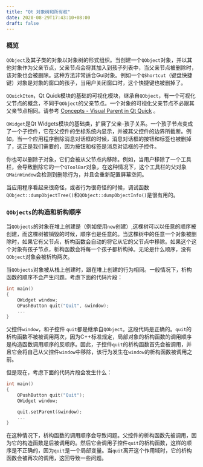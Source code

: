 ```yaml
---
title: "Qt 对象树和所有权"
date: 2020-08-29T17:43:10+08:00
draft: false
---
```


### 概览

`QObject`及其子类的对象以对象树的形式组织。当创建一个`QObject`对象，并以其他对象作为父亲节点，父亲节点会将其加入到孩子列表中，当父亲节点被删除时，该对象也会被删除。这种方法非常适合Gui对象。例如一个`QShortcut`（键盘快捷键）对象是对象的窗口的孩子，当用户关闭窗口时，这个快捷键也被删掉了。

`QQuickItem`，Qt Quick模块的基础的可视化模块，继承自`QObject`，有一个可视化父节点的概念，不同于`QObject`的父亲节点。一个对象的可视化父亲节点不必跟其父亲节点相同。请参考 [Concepts - Visual Parent in Qt Quick](https://doc.qt.io/qt-5/qtquick-visualcanvas-visualparent.html) 。

`QWidget`是Qt Widgets模块的基础类，扩展了父亲-孩子关系。一个孩子节点变成了一个子控件，它在父控件的坐标系统内显示，并被其父控件的边界所截断。例如，当一个应用程序删除消息对话框的时候，消息对话框的按钮和标签也被删掉了，这正是我们需要的，因为按钮和标签是消息对话框的子控件。

你也可以删除子对象，它们会被从父节点内移除。例如，当用户移除了一个工具栏，会导致删除它的一个`QToolBar`对象，在这种情况下，这个工具栏的父对象`QMainWindow`会检测到删除行为，并且会重新配置屏幕空间。

当应用程序看起来很奇怪，或者行为很奇怪的时候，调试函数`QObject::dumpObjectTree()`和`QObject::dumpObjectInfo()`是很有用的。

### `QObjects`的构造和析构顺序

当`QObjects`的对象在堆上创建是（例如使用`new`创建）,这棵树可以以任意的顺序被创建，而这棵树被销毁的时候，顺序也是任意的。当这棵树中的任意一个对象被删除时，如果它有父节点，析构函数会自动的将它从它的父节点中移除。如果这个这个对象有孩子节点，析构函数会将每一个孩子都析构掉。无论是什么顺序，没有`QObject`对象会被析构两次。

当`QObjects`对象被从栈上创建时，跟在堆上创建的行为相同。一般情况下，析构函数的顺序不会产生问题。考虑下面的代码片段：

```c++
int main()
{
    QWidget window;
    QPushButton quit("Quit", &window);
    ...
}
```

父控件`window`，和子控件 `quit`都是继承自`QObject`。这段代码是正确的。`quit`的析构函数不被被调用两次，因为C++标准规定，局部对象的析构函数的调用顺序是构造函数调用顺序的反顺序。因此，子控件`quit`的析构函数首先会被调用，并且它会将自己从父控件`window`中移除，该行为发生在`window`的析构函数被调用之前。

但是现在，考虑下面的代码片段会发生什么：

```c++
int main()
{
    QPushButton quit("Quit");
    QWidget window;

    quit.setParent(&window);
    ...
}
```

在这种情况下，析构函数的调用顺序会导致问题。父控件的析构函数先被调用，因为它的构造函数是后被调用的。然后它会调用子控件`quit`的析构函数，这样的顺序是不正确的，因为`quit`是一个局部变量。当`quit`离开这个作用域时，它的析构函数会被再次的调用，这回导致一些问题。